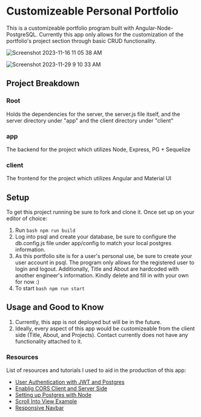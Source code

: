 # Customizeable Personal Portfolio
This is a customizeable portfolio program built with Angular-Node-PostgreSQL. Currently this app only allows for the customization of the portfolio's project section through basic CRUD functionality. 

![Screenshot 2023-11-16 11 05 38 AM](https://github.com/shamiguel/hackathon/assets/146030630/1fdd2abb-d4ba-4710-bdaa-b2a080d0a77a)

![Screenshot 2023-11-29 9 10 33 AM](https://github.com/shamiguel/hackathon/assets/146030630/ed2605c5-d581-4f79-9794-e8113399746f)

## Project Breakdown 
### Root
Holds the dependencies for the server, the server.js file itself, and the server directory under "app" and the client directory under "client"
### app 
The backend for the project which utilizes Node, Express, PG + Sequelize 
### client 
The frontend for the project which utilizes Angular and Material UI 


## Setup 
To get this project running be sure to fork and clone it. Once set up on your editor of choice: 
1. Run ```bash npm run build```
2. Log into psql and create your database, be sure to configure the db.config.js file under app/config to match your local postgres information.
3. As this portfolio site is for a user's personal use, be sure to create your user account in psql. The program only allows for the registered user to login and logout. Additionally, Title and About are hardcoded with another engineer's information. Kindly delete and fill in with your own for now :)
4. To start ```bash npm run start```

## Usage and Good to Know 
1. Currently, this app is not deployed but will be in the future.
2. Ideally, every aspect of this app would be customizeable from the client side (Title, About, and Projects). Contact currently does not have any functionality attached to it.


### Resources 
List of resources and tutorials I used to aid in the production of this app:
- [User Authentication with JWT and Postgres](https://www.bezkoder.com/node-js-jwt-authentication-postgresql/)
- [Enablig CORS Client and Server Side](https://www.stackhawk.com/blog/angular-cors-guide-examples-and-how-to-enable-it/)
- [Setting up Postgres with Node](https://blog.logrocket.com/crud-rest-api-node-js-express-postgresql/)
- [Scroll Into View Example](https://stackblitz.com/edit/scrolling-types-5kwd8v?embed=1&file=src/app/app.component.html)
- [Responsive Navbar](https://codepen.io/iarman/pen/GRJEwqP)
